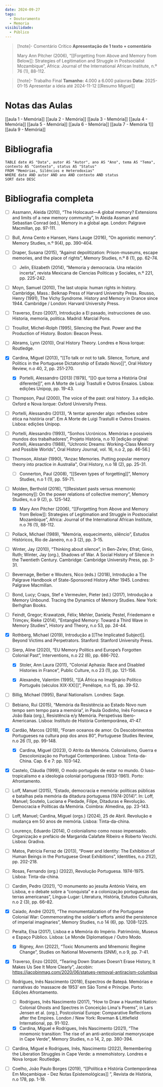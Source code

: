 ```yaml
---
date: 2024-09-27
tags:
  - Doutoramento
  - Memoria
visibilidade:
  - Público
---
```


> [!note]- Comentário Crítico
> **Apresentação de 1 texto + comentário**
> 
> Mary Ann Pitcher (2006), “[[Forgetting from Above and Memory from Below]]: Strategies of Legitimation and Struggle in Postsocialist Mozambique”, Africa: Journal of the International African Institute, n.º 76 (1), 88-112.


> [!note]- Trabalho Final
> **Tamanho:** 4.000 a 6.000 palavras
> **Data:** 2025-01-15
>  Apresentar a ideia até 2024-11-12
>  [[Resumo Miguel]]
> 


# Notas das Aulas

[[aula 1 - Memória]]
[[aula 2 - Memória]]
[[aula 3 - Memória]]
[[aula 4 - Memória]]
[[aula 5 - Memória]]
[[aula 6 - Memória]]
[[aula 7 - Memória 1]]
[[aula 9 - Memória]]




# Bibliografia

```dataview
TABLE date AS "Data", autor AS "Autor", ano AS "Ano", tema AS "Tema", contexto AS "Contexto", status AS "Status"
FROM "Memórias, Silêncios e Heterodoxias"
WHERE date AND autor AND ano AND contexto AND status
SORT date DESC
```



# Bibliografia completa

- [ ] Assmann, Aleida (2010), “The Holocaust—A global memory? Extensions and limits of a new memory community”, In Aleida Assman and Sebastian Conrad (ed.), Memory in a global age. London: Palgrave Macmillan, pp. 97-111.

- [ ] Bull, Anna Cento e Hansen, Hans Lauge (2016), “On agonistic memory”. Memory Studies, n.º 9(4), pp. 390–404.

 - [ ] Draper, Susana (2015), “Against depolitization: Prison-museums, escape memories, and the place of rights”, Memory Studies, n.º 8 (1), pp. 62–74.
 
	 - [ ] Jelin, Elizabeth (2014), “Memoria y democracia. Una relación incerta”, revista Mexicana de Ciencias Politicas y Sociales, n.º 221, pp. 225-242.
 
- [ ] Moyn, Samuel (2010), The last utopia: human rights in history. Cambridge, Mass.: Belknap Press of Harvard University Press. Rousso, Henry (1991), The Vichy Syndrome. History and Memory in Drance since 1944. Cambridge / London: Harvard University Press.

- [ ] Traverso, Enzo (2007), Introdução a El pasado, instrucciones de uso. Historia, memoria, politica. Madrid: Marcial Pons.

- [ ] Trouillot, Michel-Rolph (1995), Silencing the Past. Power and the Production of History. Boston: Beacon Press.

- [ ] Abrams, Lynn (2010), Oral History Theory. Londres e Nova Iorque: Routledge.

- [x] Cardina, Miguel (2013), "[[To talk or not to talk. Silence, Torture, and Politics in the Portuguese Dictatorship of Estado Novo]]", Oral History Review, n.o 40, 2, pp. 251-270.

	- [x] Portelli, Alessandro (2013) [1979], “[[O que torna a História Oral diferente]]”, em A Morte de Luigi Trastulli e Outros Ensaios. Lisboa: edições Unipop, pp. 19-43.

- [ ] Thompson, Paul (2000), The voice of the past: oral history. 3.a edição. Oxford e Nova Iorque: Oxford University Press.

- [ ] Portelli, Alessandro (2013), “A tentar aprender algo: reflexões sobre ética na história oral”. Em A Morte de Luigi Trastulli e Outros Ensaios. Lisboa: edições Unipop.

- [ ] Portelli, Alessandro (1993), “Sonhos Ucrónicos. Memórias e possíveis mundos dos trabalhadores”, Projeto História, n.o 10 [edição original: Portelli, Alessandro (1988), “Uchronic Dreams: Working-Class Memory and Possible Worlds”, Oral History Journal, vol. 16, n.o 2, pp. 46-56.]

- [ ] Thomson, Alistair (1990), “Anzac Memories. Putting popular memory theory into practice in Australia", Oral History, n.o 18 (2), pp. 25-31.

	- [ ] Connerton, Paul (2008), “[[Seven types of forgetting]]”, Memory Studies, n.o 1 (1), pp. 59-71.

- [ ] Molden, Berthold (2016), “[[Resistant pasts versus mnemonic hegemony]]: On the power relations of collective memory”, Memory Studies, n.o 9 (2), p. 125-142.

	- [x] Mary Ann Pitcher (2006), “[[Forgetting from Above and Memory from Below]]: Strategies of Legitimation and Struggle in Postsocialist Mozambique”, Africa: Journal of the International African Institute, n.o 76 (1), 88-112.

- [ ] Pollack, Michael (1989), “Memória, esquecimento, silêncio”, Estudos Históricos, Rio de Janeiro, n.o 3 (2), pp. 3-15. 

- [ ] Winter, Jay (2010), “Thinking about silence”, in Ben-Ze’ev, Efrat; Ginio, Ruth; Winter, Jay (org.), Shadows of War. A Social History of Silence in the Twentieth Century. Cambridge: Cambridge University Press, pp. 3-31.
 

- [ ] Bevernage, Berber e Wouters, Nico (eds.) (2018), Introdução a The Palgrave Handbook of State-Sponsored History After 1945. Londres: Palgrave Macmillan.

- [ ] Bond, Lucy; Craps, Stef e Vermeulen, Pieter (ed.) (2017), Introdução a Memory Unbound. Tracing the Dynamics of Memory Studies. New York: Berhghan Books.

- [ ] Feindt, Gregor; Krawatzek, Félix; Mehler, Daniela; Pestel, Friedemann e Trimçev, Rieke (2014), "Entangled Memory: Toward a Third Wave in Memory Studies", History and Theory, n.o 53, pp. 24-44.

- [x] Rothberg, Michael (2019), Introdução a [[The Implicated Subject]]. Beyond Victims and Perpetrators. Stanford: Stanford University Press.

- [ ] Sierp, Aline (2020), “EU Memory Politics and Europe’s Forgotten Colonial Past”, Interventions, n.o 22 (6), pp. 686-702.

	- [x] Stoler, Ann Laura (2011), “Colonial Aphasia: Race and Disabled Histories in France”, Public Culture, n.o 23 (1), pp. 121-156.

	- [x] Alexandre, Valentim (1995), “[[A África no Imaginário Político Português (séculos XIX-XX)]]”, Penélope, n.o 15, pp. 39-52.
- [ ] Billig, Michael (1995), Banal Nationalism. Londres: Sage. 

- [ ] Bebiano, Rui (2015), “Memória da Resistência ao Estado Novo num tempo sem tempo para a memória”, in Paula Godinho, Inês Fonseca e João Baía (org.), Resistência e/y Memória. Perspetivas Ibero-Americanas. Lisboa: Instituto de História Contemporânea, 41-47.

- [x] Cardão, Marcos (2018), “Foram oceanos de amor. Os Descobrimentos Portugueses na cultura pop dos anos 80”, Portuguese Studies Review, n.o 26 (1), pp. 99-148.

	- [x] Cardina, Miguel (2023), O Atrito da Memória. Colonialismo, Guerra e Descolonização no Portugal Contemporâneo. Lisboa: Tinta-da-China. Cap. 6 e 7: pp. 103-142.

- [x] Castelo, Cláudia (1999), O modo português de estar no mundo. O luso-tropicalismo e a ideologia colonial portuguesa (1933-1961). Porto: Afrontamento.

- [ ] Loff, Manuel (2015), “Estado, democracia e memória: políticas públicas e batalhas pela memória da ditadura portuguesa (1974-2014)”. In: Loff, Manuel; Soutelo, Luciana e Piedade, Filipe, Ditaduras e Revolução. Democracia e Políticas da Memória. Coimbra: Almedina, pp. 23-143.

- [ ] Loff, Manuel; Cardina, Miguel (orgs.) (2024), 25 de Abril. Revolução e mudança em 50 anos de memória. Lisboa: Tinta-da-china.

- [ ] Lourenço, Eduardo (2014), O colonialismo como nosso impensado. Organização e prefácio de Margarida Calafate Ribeiro e Roberto Vecchi. Lisboa: Gradiva.

- [ ] Matos, Patrícia Ferraz de (2013), “Power and Identity: The Exhibition of Human Beings in the Portuguese Great Exhibitions”, Identíties, n.o 21(2), pp. 202-218.

- [ ] Rosas, Fernando (org.) (2022), Revolução Portuguesa. 1974-1975. Lisboa: Tinta-da-china.
- [ ] Cardim, Pedro (2021), “O monumento ao jesuíta António Vieira, em Lisboa, e o debate sobre a “conquista” e a colonização portuguesas das terras americanas”, Língua-Lugar: Literatura, História, Estudos Culturais, n.o 2 (3), pp. 66–82.
- [x] Caiado, André (2021), “The monumentalization of the Portuguese Colonial War: Commemorating the soldier's efforts amid the persistence of imperial imaginaries”, Memory Studies, n.o 14 (6), pp. 1208-1225.
- [ ] Peralta, Elsa (2017), Lisboa e a Memória do Império. Património, Museus e Espaço Público. Lisboa: Le Monde Diplomatique / Outro Modo.
	- [x] Rigney, Ann (2022), “Toxic Monuments and Mnemonic Regime Change”, Studies on National Movements (SNM), n.o 9, pp. 7-41.
- [x] Traverso, Enzo (2020), “Tearing Down Statues Doesn’t Erase History, It Makes Us See It More Clearly”, Jacobin: https://jacobinmag.com/2020/06/statues-removal-antiracism-columbus
- [ ] Rodrigues, Inês Nascimento (2018), Espectros de Batepá. Memórias e narrativas do ‘massacre de 1953’ em São Tomé e Príncipe. Porto: Edições Afrontamento.
	- [ ] Rodrigues, Inês Nascimento (2017), “How to Draw a Haunted Nation: Colonial Ghosts and Spectres in Conceição Lima's Poems”, in Lars Jensen et al. (org.), Postcolonial Europe: Comparative Reflections after the Empires. London / New York: Rowman & Littlefield International, pp. 91-102.
	- [x] Cardina, Miguel e Rodrigues, Inês Nascimento (2021), “The mnemonic transition: The rise of an anti-anticolonial memoryscape in Cape Verde”, Memory Studies, n.o 14, 2, pp. 380-394.
- [ ] Cardina, Miguel e Rodrigues, Inês, Nascimento (2022), Remembering the Liberation Struggles in Cape Verde: a mnemohistory. Londres e Nova Iorque: Routledge.
- [ ] Coelho, João Paulo Borges (2019), “[[Política e História Contemporânea Em Moçambique - Dez Notas Epistemológicas]] ”, Revista de História, n.o 178, pp. 1-19.